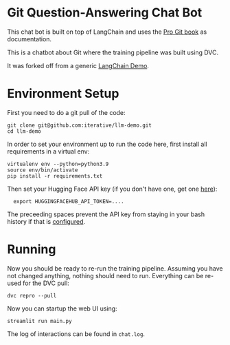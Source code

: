 # Git Question-Answering Chat Bot

This chat bot is built on top of LangChain and uses the [Pro Git
book](https://git-scm.com/book/en/v2) as documentation.

This is a chatbot about Git where the training pipeline was built using DVC.

It was forked off from a generic [LangChain Demo](https://github.com/hwchase17/notion-qa).

# Environment Setup

First you need to do a git pull of the code:
```shell
git clone git@github.com:iterative/llm-demo.git
cd llm-demo
```

In order to set your environment up to run the code here, first install all requirements in a virtual env:
```shell
virtualenv env --python=python3.9
source env/bin/activate
pip install -r requirements.txt
```

Then set your Hugging Face API key (if you don't have one, get one
[here](https://huggingface.co/docs/hub/en/security-tokens)):
```shell
  export HUGGINGFACEHUB_API_TOKEN=....
```
The preceeding spaces prevent the API key from staying in your bash history if that is [configured](https://stackoverflow.com/questions/6475524/how-do-i-prevent-commands-from-showing-up-in-bash-history).

# Running

Now you should be ready to re-run the training pipeline. Assuming you have not changed anything, nothing should need to run. Everything can be re-used for the DVC pull:
```shell
dvc repro --pull
```

Now you can startup the web UI using:
```shell
streamlit run main.py
```
The log of interactions can be found in `chat.log`.
